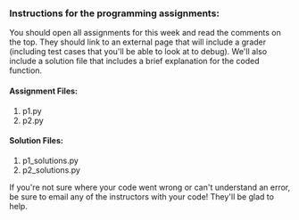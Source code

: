### Instructions for the programming assignments:
You should open all assignments for this week and read the comments on the top. They should link to an external page that will include a grader (including test cases that you'll be able to look at to debug). We'll also include a solution file that includes a brief explanation for the coded function.

#### Assignment Files:
1. p1.py
2. p2.py

#### Solution Files:
1. p1_solutions.py
2. p2_solutions.py

If you're not sure where your code went wrong or can't understand an error, be sure to email any of the instructors with your code! They'll be glad to help.